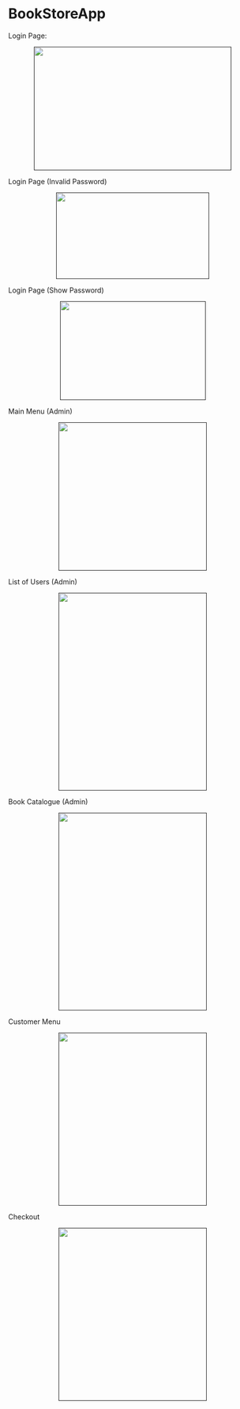 # BookStoreApp


Login Page:
<div align="center"> <a href=""> <img src="https://www.arianfooladray.com/wp-content/uploads/go-x/u/c59f2d69-d5df-4d21-9b76-222373ab7c27/image.png" width="400" height="250"> </a> </div>

Login Page (Invalid Password)
<div align="center"> <a href=""> <img src="https://www.arianfooladray.com/wp-content/uploads/go-x/u/ae53b9e6-08c0-4f61-9f4b-a7d32b3f4121/image.png" width="310" height="175"> </a> </div>

Login Page (Show Password)
<div align="center"> <a href=""> <img src="https://www.arianfooladray.com/wp-content/uploads/go-x/u/a8616f9b-bd9b-4b89-941b-455c69ecb1ae/image.png" width="295" height="200"> </a> </div>

Main Menu (Admin)
<div align="center"> <a href=""> <img src="https://www.arianfooladray.com/wp-content/uploads/go-x/u/a3b8acac-db56-4e04-931c-315c14ab265b/image.png" width="300" height="300"> </a> </div>

List of Users (Admin)
<div align="center"> <a href=""> <img src="https://www.arianfooladray.com/wp-content/uploads/go-x/u/5236223f-ac16-4d4a-844f-b2b39491dd46/image.png" width="300" height="400"> </a> </div>

Book Catalogue (Admin)
<div align="center"> <a href=""> <img src="https://www.arianfooladray.com/wp-content/uploads/go-x/u/5236223f-ac16-4d4a-844f-b2b39491dd46/image.png" width="300" height="400"> </a> </div>

Customer Menu  
<div align="center"> <a href=""> <img src="https://www.arianfooladray.com/wp-content/uploads/go-x/u/8b3bf226-a936-4260-a72b-e1bd03fa3725/image.png" width="300" height="350"> </a> </div>

Checkout
<div align="center"> <a href=""> <img src="https://www.arianfooladray.com/wp-content/uploads/go-x/u/69981399-04f2-4933-b612-1b0e480b52f4/image.png" width="300" height="350"> </a> </div>

